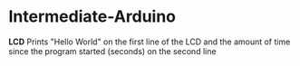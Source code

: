 # Intermediate-Arduino
**LCD** 
Prints "Hello World" on the first line of the LCD and the amount of time since the program started (seconds) on the second line
